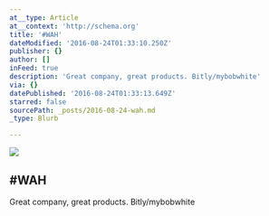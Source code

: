 ```yaml
---
at__type: Article
at__context: 'http://schema.org'
title: '#WAH'
dateModified: '2016-08-24T01:33:10.250Z'
publisher: {}
author: []
inFeed: true
description: 'Great company, great products. Bitly/mybobwhite'
via: {}
datePublished: '2016-08-24T01:33:13.649Z'
starred: false
sourcePath: _posts/2016-08-24-wah.md
_type: Blurb

---
```

<article style=""><img src="https://the-grid-user-content.s3-us-west-2.amazonaws.com/7ba68ab8-9aca-42c2-930e-176145045b58.jpg" /><h1>#WAH</h1><p>Great company, great products. Bitly/mybobwhite</p></article>